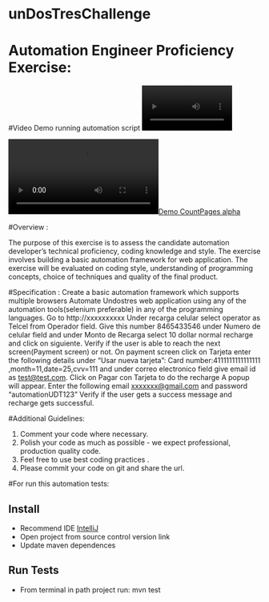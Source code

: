 # unDosTresChallenge
# Automation Engineer Proficiency Exercise:


#Video Demo running automation script
<video src='[https://user-images.githubusercontent.com/850505/182755357-108ad285-f0c3-403a-a3da-2c15486d282d.mp4](https://user-images.githubusercontent.com/850505/182755357-108ad285-f0c3-403a-a3da-2c15486d282d.mp4)' width=180/>

[![Demo CountPages alpha](https://user-images.githubusercontent.com/850505/182755357-108ad285-f0c3-403a-a3da-2c15486d282d.mp4)](https://user-images.githubusercontent.com/850505/182755357-108ad285-f0c3-403a-a3da-2c15486d282d.mp4)


#Overview :

The purpose of this exercise is to assess the candidate automation developer’s technical proficiency, coding knowledge and style. The exercise involves building a basic automation framework for web application. The exercise will be evaluated on coding style, understanding of programming concepts, choice of techniques and quality of the final product.

#Specification :
 Create a basic automation framework which supports multiple browsers
 Automate Undostres web application using any of the automation tools(selenium preferable)  in any of the programming languages.
Go to http://xxxxxxxxxx Under recarga celular select operator as Telcel from Operador field. Give this number 8465433546 under Numero de celular field and under Monto de Recarga select 10 dollar normal recharge and click on siguiente. Verify if the user is able to reach the next screen(Payment screen) or not.
On payment screen click on Tarjeta enter the following details under “Usar nueva tarjeta”: Card number:4111111111111111 ,month=11,date=25,cvv=111 and under correo electronico field give email id as test@test.com.
Click on Pagar con Tarjeta to do the recharge 
A popup will appear. Enter the following email xxxxxxx@gmail.com and password “automationUDT123”
Verify if the user gets a success message and recharge gets successful.

#Additional Guidelines:
1. Comment your code where necessary. 
2. Polish your code as much as possible - we expect professional, production quality code.
3. Feel free to use best coding practices .
4. Please commit your code on git and share the url.

#For run this automation tests:

## Install 

* Recommend IDE [IntelliJ](https://www.jetbrains.com/es-es/idea/)
* Open project from source control version link
* Update maven dependences

## Run Tests

* From terminal in path project run: mvn test
